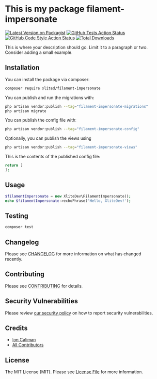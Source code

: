 # This is my package filament-impersonate

[![Latest Version on Packagist](https://img.shields.io/packagist/v/xlited/filament-impersonate.svg?style=flat-square)](https://packagist.org/packages/xlited/filament-impersonate)
[![GitHub Tests Action Status](https://img.shields.io/github/actions/workflow/status/xlited/filament-impersonate/run-tests.yml?branch=main&label=tests&style=flat-square)](https://github.com/xlited/filament-impersonate/actions?query=workflow%3Arun-tests+branch%3Amain)
[![GitHub Code Style Action Status](https://img.shields.io/github/actions/workflow/status/xlited/filament-impersonate/fix-php-code-style-issues.yml?branch=main&label=code%20style&style=flat-square)](https://github.com/xlited/filament-impersonate/actions?query=workflow%3A"Fix+PHP+code+style+issues"+branch%3Amain)
[![Total Downloads](https://img.shields.io/packagist/dt/xlited/filament-impersonate.svg?style=flat-square)](https://packagist.org/packages/xlited/filament-impersonate)



This is where your description should go. Limit it to a paragraph or two. Consider adding a small example.

## Installation

You can install the package via composer:

```bash
composer require xlited/filament-impersonate
```

You can publish and run the migrations with:

```bash
php artisan vendor:publish --tag="filament-impersonate-migrations"
php artisan migrate
```

You can publish the config file with:

```bash
php artisan vendor:publish --tag="filament-impersonate-config"
```

Optionally, you can publish the views using

```bash
php artisan vendor:publish --tag="filament-impersonate-views"
```

This is the contents of the published config file:

```php
return [
];
```

## Usage

```php
$filamentImpersonate = new XliteDev\FilamentImpersonate();
echo $filamentImpersonate->echoPhrase('Hello, XliteDev!');
```

## Testing

```bash
composer test
```

## Changelog

Please see [CHANGELOG](CHANGELOG.md) for more information on what has changed recently.

## Contributing

Please see [CONTRIBUTING](.github/CONTRIBUTING.md) for details.

## Security Vulnerabilities

Please review [our security policy](../../security/policy) on how to report security vulnerabilities.

## Credits

- [Ion Caliman](https://github.com/icaliman)
- [All Contributors](../../contributors)

## License

The MIT License (MIT). Please see [License File](LICENSE.md) for more information.
